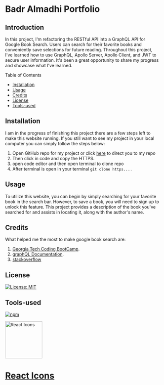 # Badr Almadhi Portfolio

## Introduction

In this project, I'm refactoring the RESTful API into a GraphQL API for Google Book Search. Users can search for their favorite books and conveniently save selections for future reading. Throughout this project, I've learned how to use GraphQL, Apollo Server, Apollo Client, and JWT to secure user information. It's been a great opportunity to share my progress and showcase what I've learned.

Table of Contents

- [Installation](#installation)
- [Usage](#usage)
- [Credits](#credits)
- [License](#license)
- [Tools-used](#tool-used)

## Installation

I am in the progress of finishing this project there are a few steps left to make this website running. If you still want to see my project in your local computer you can simply follow the steps below:

1. Open GitHub repo for my project or click [here](https://github.com/BadrAlmadhi/book-serach-MERN-stack) to direct you to my repo
2. Then click in code and copy the HTTPS.
3. open code editor and then open terminal to clone repo
4. After terminal is open in your terminal `git clone https....`

## Usage

To utilize this website, you can begin by simply searching for your favorite book in the search bar. However, to save a book, you will need to sign up to unlock this feature. This project provides a description of the book you've searched for and assists in locating it, along with the author's name.

## Credits

What helped me the most to make google book search are:

1. [Georgia Tech Coding BootCamp](https://www.gatech.edu/).
2. [graphQL Documentation](https://graphql.org/).
3. [stackoverflow](https://stackoverflow.co/teams/)

## License

[![License: MIT](https://img.shields.io/badge/License-MIT-yellow.svg)](https://opensource.org/licenses/MIT)

## Tools-used

[![npm][npm-image]][npm-url]

[npm-image]: https://img.shields.io/npm/v/react-icons.svg?style=flat-square
[npm-url]: https://www.npmjs.com/package/react-icons

<img src="https://raw.githubusercontent.com/react-icons/react-icons/master/react-icons.svg" width="120" alt="React Icons">

# [React Icons](https://react-icons.github.io/react-icons)
